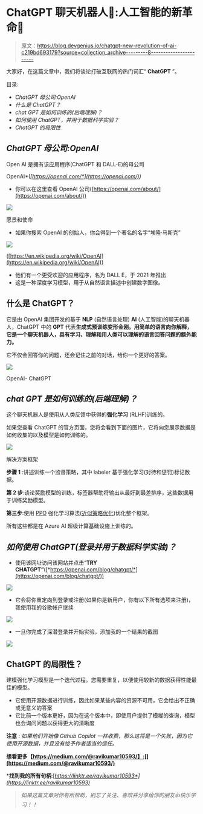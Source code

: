 # ChatGPT 聊天机器人🤖:人工智能的新革命🤯

> 原文：<https://blog.devgenius.io/chatgpt-new-revolution-of-ai-c219bd693179?source=collection_archive---------8----------------------->

大家好，在这篇文章中，我们将谈论打破互联网的热门词汇“ **ChatGPT** ”。

目录:

*   *ChatGPT 母公司:OpenAI*
*   *什么是 ChatGPT？*
*   *chat GPT 是如何训练的(后端理解)？*
*   *如何使用 ChatGPT，并用于数据科学实验？*
*   *ChatGPT 的局限性*

## *ChatGPT 母公司:OpenAI*

Open AI 是拥有该应用程序(ChatGPT 和 DALL-E)的母公司

OpenAI*(*[*https://openai.com/*](https://openai.com/)*)*

*   你可以在这里查看 OpenAI 公司([https://openai.com/about/](https://openai.com/about/))

![](img/345e88fef4061f1069d0749961804760.png)

愿景和使命

*   如果你搜索 OpenAI 的创始人，你会得到一个著名的名字“埃隆·马斯克”

![](img/93748346244297c8ca984a036ca79f40.png)

([https://en.wikipedia.org/wiki/OpenAI](https://en.wikipedia.org/wiki/OpenAI))

*   他们有一个更受欢迎的应用程序，名为 DALL E，于 2021 年推出
*   这是一种深度学习模型，用于从自然语言描述中创建数字图像。

## 什么是 ChatGPT？

它是由 OpenAI 集团开发的基于 **NLP** (自然语言处理) **AI** (人工智能)的聊天机器人，ChatGPT 中的 **GPT** 代表**生成式预训练变形金刚。用简单的语言向你解释，它是一个聊天机器人，具有学习、理解和用人类可以理解的语言回答问题的额外能力。**

它不仅会回答你的问题，还会记住之前的对话，给你一个更好的答案。

![](img/777660d377880800f725fb81f44a3193.png)

OpenAI- ChatGPT

## *chat GPT 是如何训练的(后端理解)？*

这个聊天机器人是使用从人类反馈中获得的**强化学习** (RLHF)训练的。

如果您查看 ChatGPT 的官方页面，您将会看到下面的图片，它将向您展示数据是如何收集的以及模型是如何训练的。

![](img/1ec682b92a7bf085bd910e3dcde6f53b.png)

解决方案框架

**步骤 1** :讲述训练一个监督策略，其中 labeler 基于强化学习(对待和惩罚)标记数据。

**第 2 步**:谈论奖励模型的训练，标签器帮助将输出从最好到最差排序，这些数据用于训练奖励模型。

**第三步**:使用 [PPO](https://openai.com/blog/openai-baselines-ppo/) 强化学习算法([近似策略优化](https://openai.com/blog/openai-baselines-ppo/))优化整个框架。

所有这些都是在 Azure AI 超级计算基础设施上训练的。

## *如何使用 ChatGPT(登录并用于数据科学实验)？*

*   使用该网址访问该网站并点击“**TRY CHATGPT”**([*https://openai.com/blog/chatgpt/*](https://openai.com/blog/chatgpt/))

![](img/d7361ffe40c4823684e63d15e82ea8b0.png)

*   它会将你重定向到登录或注册(如果你是新用户，你有以下所有选项来注册)，我使用我的谷歌帐户继续

![](img/b73c718db385d08cd6858782548bc72b.png)

*   一旦你完成了深潜登录并开始实验，添加我的一个结果的截图

![](img/ee75538061494939121f72f8f855936c.png)

## ChatGPT 的局限性？

建模强化学习模型是一个迭代过程。您需要重复，以便使用较新的数据获得性能最佳的模型。

*   它使用开源数据进行训练，因此如果某些内容的资源不可用，它会给出不正确或无意义的答案
*   它比前一个版本更好，因为在这个版本中，即使用户提供了模糊的查询，模型也会询问问题以获得更大的清晰度

**注意** : *如果他们开始像 Github Copilot 一样收费，那么这将是一个失败，因为它使用开源数据，并且没有给予作者适当的信任。*

**想看更多【https://medium.com/@ravikumar10593/】:[](https://medium.com/@ravikumar10593/)**

***找到我的所有句柄**:[*https://linktr.ee/ravikumar10593*](https://linktr.ee/ravikumar10593)*

> *如果这篇文章对你有所帮助，别忘了关注、喜欢并分享给你的朋友👍快乐学习！！*